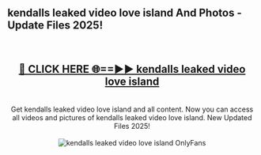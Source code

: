 <h2>kendalls leaked video love island And Photos - Update Files 2025!</h2>
<br>
<div align="center">
<h2><a href="https://linkcuts.com/hfmhzwbr" rel="nofollow">🔴 CLICK HERE 🌐==►► kendalls leaked video love island</a></h2>
<br>
Get kendalls leaked video love island and all content. Now you can access all videos and pictures of kendalls leaked video love island. New Updated Files 2025!
<br>
<br>
<a href="https://linkcuts.com/hfmhzwbr" rel="nofollow" data-target="animated-image.originalLink"><img src="https://i.ibb.co.com/WyWwxjT/player-gif2.gif" alt="kendalls leaked video love island OnlyFans" style="max-width: 100%; display: inline-block;" data-target="animated-image.originalImage"></a>
</div>
<br>